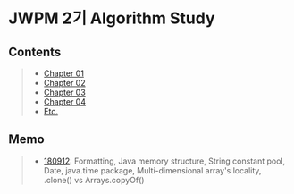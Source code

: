 # JWPM 2기 Algorithm Study

## Contents
> - [Chapter 01](https://github.com/gyumin-kim/algorithm-jwpm-study/tree/master/src/examples/test/chap01)
> - [Chapter 02](https://github.com/gyumin-kim/algorithm-jwpm-study/tree/master/src/examples/test/chap02)
> - [Chapter 03](https://github.com/gyumin-kim/algorithm-jwpm-study/tree/master/src/examples/test/chap03)
> - [Chapter 04](https://github.com/gyumin-kim/algorithm-jwpm-study/tree/master/src/examples/test/chap04)
> - [Etc.](https://github.com/gyumin-kim/algorithm-jwpm-study/tree/master/src/examples/test/etc)

## Memo
> - [180912](https://github.com/gyumin-kim/algorithm-jwpm-study/blob/master/memo/180912.md): Formatting, Java memory structure, String constant pool, Date, java.time package, Multi-dimensional array's locality, .clone() vs Arrays.copyOf()
